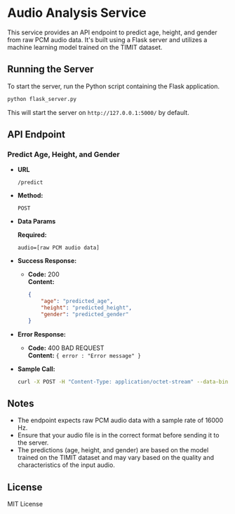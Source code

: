 # Audio Analysis Service

This service provides an API endpoint to predict age, height, and gender from raw PCM audio data. It's built using a Flask server and utilizes a machine learning model trained on the TIMIT dataset.

## Running the Server

To start the server, run the Python script containing the Flask application.

```bash
python flask_server.py
```

This will start the server on `http://127.0.0.1:5000/` by default.

## API Endpoint

### Predict Age, Height, and Gender

- **URL**

  `/predict`

- **Method:**

  `POST`
  
- **Data Params**

  **Required:**

  `audio=[raw PCM audio data]`

- **Success Response:**

  - **Code:** 200 <br />
    **Content:** 
    ```json
    {
        "age": "predicted_age",
        "height": "predicted_height",
        "gender": "predicted_gender"
    }
    ```
 
- **Error Response:**

  - **Code:** 400 BAD REQUEST <br />
    **Content:** `{ error : "Error message" }`

- **Sample Call:**

  ```bash
  curl -X POST -H "Content-Type: application/octet-stream" --data-binary @your_audio_file.raw http://127.0.0.1:5000/predict
  ```

## Notes

- The endpoint expects raw PCM audio data with a sample rate of 16000 Hz.
- Ensure that your audio file is in the correct format before sending it to the server.
- The predictions (age, height, and gender) are based on the model trained on the TIMIT dataset and may vary based on the quality and characteristics of the input audio.

## License

MIT License
